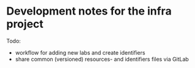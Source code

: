 # Development notes for the infra project

Todo:

- workflow for adding new labs and create identifiers
- share common (versioned) resources- and identifiers files via GitLab

